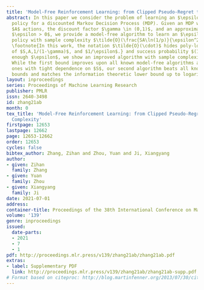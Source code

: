 ```yaml
---
title: 'Model-Free Reinforcement Learning: from Clipped Pseudo-Regret to Sample Complexity'
abstract: In this paper we consider the problem of learning an $\epsilon$-optimal
  policy for a discounted Markov Decision Process (MDP). Given an MDP with $S$ states,
  $A$ actions, the discount factor $\gamma \in (0,1)$, and an approximation threshold
  $\epsilon > 0$, we provide a model-free algorithm to learn an $\epsilon$-optimal
  policy with sample complexity $\tilde{O}(\frac{SA\ln(1/p)}{\epsilon^2(1-\gamma)^{5.5}})$
  \footnote{In this work, the notation $\tilde{O}(\cdot)$ hides poly-logarithmic factors
  of $S,A,1/(1-\gamma)$, and $1/\epsilon$.} and success probability $(1-p)$. For small
  enough $\epsilon$, we show an improved algorithm with sample complexity $\tilde{O}(\frac{SA\ln(1/p)}{\epsilon^2(1-\gamma)^{3}})$.
  While the first bound improves upon all known model-free algorithms and model-based
  ones with tight dependence on $S$, our second algorithm beats all known sample complexity
  bounds and matches the information theoretic lower bound up to logarithmic factors.
layout: inproceedings
series: Proceedings of Machine Learning Research
publisher: PMLR
issn: 2640-3498
id: zhang21ab
month: 0
tex_title: 'Model-Free Reinforcement Learning: from Clipped Pseudo-Regret to Sample
  Complexity'
firstpage: 12653
lastpage: 12662
page: 12653-12662
order: 12653
cycles: false
bibtex_author: Zhang, Zihan and Zhou, Yuan and Ji, Xiangyang
author:
- given: Zihan
  family: Zhang
- given: Yuan
  family: Zhou
- given: Xiangyang
  family: Ji
date: 2021-07-01
address:
container-title: Proceedings of the 38th International Conference on Machine Learning
volume: '139'
genre: inproceedings
issued:
  date-parts:
  - 2021
  - 7
  - 1
pdf: http://proceedings.mlr.press/v139/zhang21ab/zhang21ab.pdf
extras:
- label: Supplementary PDF
  link: http://proceedings.mlr.press/v139/zhang21ab/zhang21ab-supp.pdf
# Format based on citeproc: http://blog.martinfenner.org/2013/07/30/citeproc-yaml-for-bibliographies/
---
```

